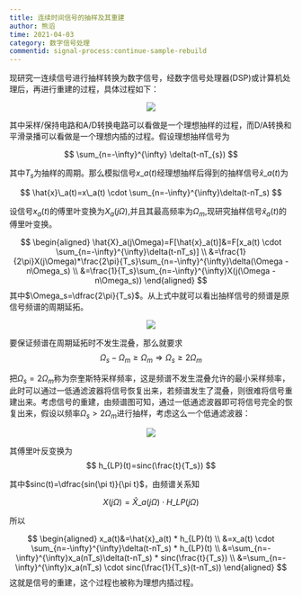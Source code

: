 ```yaml
---
title: 连续时间信号的抽样及其重建
author: 熊滔
time: 2021-04-03
category: 数字信号处理
commentid: signal-process:continue-sample-rebuild
---
```


现研究一连续信号进行抽样转换为数字信号，经数字信号处理器(DSP)或计算机处理后，再进行重建的过程，具体过程如下：

<center>
    <img src = "https://img-blog.csdnimg.cn/20181125211616311.png" >
</center>

其中采样/保持电路和A/D转换电路可以看做是一个理想抽样的过程，而D/A转换和平滑录播可以看做是一个理想内插的过程。假设理想抽样信号为

$$
\sum_{n=-\infty}^{\infty} \delta(t-nT_{s})
$$

其中$T_s$为抽样的周期。那么模拟信号$x\_a(t)$经理想抽样后得到的抽样信号$\hat{x}\_a(t)$为

$$
\hat{x}\_a(t)=x\_a(t) \cdot \sum_{n=-\infty}^{\infty}\delta(t-nT_s)
$$

设信号$x_a(t)$的傅里叶变换为$X_a(j\Omega)$,并且其最高频率为$\Omega_m$,现研究抽样信号$\hat{x}_a(t)$的傅里叶变换。

$$
\begin{aligned}
\hat{X}_a(j\Omega)=F[\hat{x}_a(t)]&=F[x_a(t) \cdot \sum_{n=-\infty}^{\infty}\delta(t-nT_s)] \\
&=\frac{1}{2\pi}X(j\Omega)*\frac{2\pi}{T_s}\sum_{n=-\infty}^{\infty}\delta(\Omega - n\Omega_s) \\
&=\frac{1}{T_s}\sum_{n=-\infty}^{\infty}X(j(\Omega - n\Omega_s))
\end{aligned}
$$
其中$\Omega_s=\dfrac{2\pi}{T_s}$。从上式中就可以看出抽样信号的频谱是原信号频谱的周期延拓。

<center>
    <img src="https://img-blog.csdnimg.cn/20181125214021205.png">
</center>

要保证频谱在周期延拓时不发生混叠，那么就要求
$$
\Omega_s-\Omega_m\geq\Omega_m \Rightarrow\Omega_s\geq2\Omega_m
$$

把$\Omega_s=2\Omega_m$称为奈奎斯特采样频率，这是频谱不发生混叠允许的最小采样频率，此时可以通过一低通滤波器将信号恢复出来，若频谱发生了混叠，则很难将信号重建出来。考虑信号的重建，由频谱图可知，通过一低通滤波器即可将信号完全的恢复出来，假设以频率$\Omega_s>2\Omega_m$进行抽样，考虑这么一个低通滤波器：

<center>
    <img src="https://img-blog.csdnimg.cn/20181125215218424.png">
</center>

其傅里叶反变换为
$$
h_{LP}(t)=sinc(\frac{t}{T_s})
$$

其中$sinc(t)=\dfrac{sin(\pi t)}{\pi t}$，由频谱关系知

$$
X(j\Omega)=\hat{X}\_a(j\Omega) \cdot H\_{LP}(j\Omega)
$$

所以

$$
\begin{aligned}
x_a(t)&=\hat{x}_a(t) * h_{LP}(t) \\
&=x_a(t) \cdot \sum_{n=-\infty}^{\infty}\delta(t-nT_s) * h_{LP}(t) \\
&=\sum_{n=-\infty}^{\infty}x_a(nT_s)\delta(t-nT_s) * sinc(\frac{t}{T_s}) \\
&=\sum_{n=-\infty}^{\infty}x_a(nT_s) \cdot sinc(\frac{1}{T_s}(t-nT_s))
\end{aligned}
$$
这就是信号的重建，这个过程也被称为理想内插过程。
